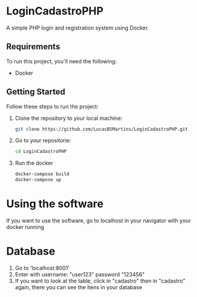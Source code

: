 # LoginCadastroPHP

A simple PHP login and registration system using Docker.

## Requirements

To run this project, you'll need the following:

- Docker

## Getting Started

Follow these steps to run the project:

1. Clone the repository to your local machine:

   ```bash
   git clone https://github.com/LucasBSMartins/LoginCadastroPHP.git
   
2. Go to your repositorie:

   ```bash
   cd LoginCadastroPHP

3. Run the docker
    
   ```bash 
   docker-compose build
   docker-compose up

# Using the software

   If you want to use the software, go to localhost in your navigator with your docker running

# Database

1. Go to 'localhost:8001'
2. Enter with username: "user123" password "123456"
3. If you want to look at the table, click in "cadastro" then in "cadastro" again, there you can see the itens in your database



